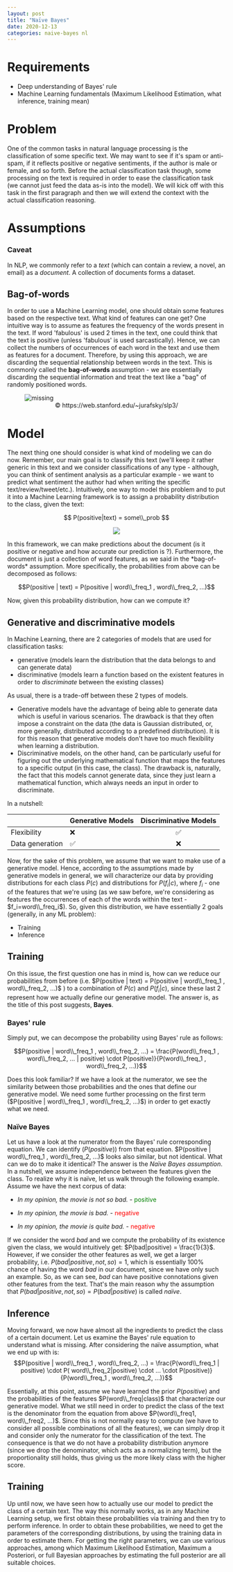 ```yaml
---
layout: post
title: "Naïve Bayes"
date: 2020-12-13
categories: naive-bayes nl
---
```


# Requirements
- Deep understanding of Bayes' rule
- Machine Learning fundamentals (Maximum Likelihood Estimation, what inference, training mean)

# Problem

One of the common tasks in natural language processing is the classification of some specific text. We may want to see if it's spam or anti-spam, if it reflects positive or negative sentiments, if the author is male or female, and so forth. Before the actual classification task though, some processing on the text is required in order to ease the classification task (we cannot just feed the data as-is into the model). We will kick off with this task in the first paragraph and then we will extend the context with the actual classification reasoning.

# Assumptions

### Caveat

In NLP, we commonly refer to a *text* (which can contain a review, a novel, an email) as a _document_. A collection of documents forms a dataset.

## Bag-of-words 

In order to use a Machine Learning model, one should obtain some features based on the respective text. What kind of features can one get? One intuitive way is to assume as features the frequency of the words present in the text. If word 'fabulous' is used 2 times in the text, one could think that the text is positive (unless 'fabulous' is used sarcastically). Hence, we can collect the numbers of occurrences of each word in the text and use them as features for a document. Therefore, by using this approach, we are discarding the sequential relationship between words in the text. This is commonly called the **bag-of-words** assumption - we are essentially discarding the sequential information and treat the text like a "bag" of randomly positioned words.

<figure>
    <img src="{{ site.baseurl }}/img/bagofwords.png" alt='missing' />
    <figcaption align="center">© https://web.stanford.edu/~jurafsky/slp3/</figcaption>
</figure>

# Model

The next thing one should consider is what kind of modeling we can do now. Remember, our main goal is to classify this text (we'll keep it rather generic in this text and we consider classifications of any type - although, you can think of sentiment analysis as a particular example - we want to predict what sentiment the author had when writing the specific text/review/tweet/etc.). Intuitively, one way to model this problem and to put it into a Machine Learning framework is to assign a probability distribution to the class, given the text:

$$ P(positive|text) = some\\_prob $$ 

<div align="center">

<img src="https://render.githubusercontent.com/render/math?math=P(negative | text) = 1 - <some\_prob>
">

</div>
In this framework, we can make predictions about the document (is it positive or negative and how accurate our prediction is ?). Furthermore, the document is just a collection of word features, as we said in the *bag-of-words* assumption. More specifically, the probabilities from above can be decomposed as follows:

$$P(positive | text) = P(positive | word\\_freq_1 , word\\_freq_2, ...)$$


Now, given this probability distribution, how can we compute it?

## Generative and discriminative models

In Machine Learning, there are 2 categories of models that are used for classification tasks:

- generative (models learn the distribution that the data belongs to and can generate data)
- discriminative (models learn a function based on the existent features in order to _discriminate_ between the existing classes)

As usual, there is a trade-off between these 2 types of models.

- Generative models have the advantage of being able to generate data which is useful in various scenarios. The drawback is that they often impose a constraint on the data (the data is Gaussian distributed, or, more generally, distributed according to a predefined distribution). It is for this reason that generative models don't have too much flexibility when learning a distribution.
- Discriminative models, on the other hand, can be particularly useful for figuring out the underlying mathematical function that maps the features to a specific output (in this case, the class). The drawback is, naturally, the fact that this models cannot generate data, since they just learn a mathematical function, which always needs an input in order to discriminate.

In a nutshell:

|                 | Generative Models  | Discriminative Models |
| :-------------- | :----------------- | :-------------------: |
| Flexibility     | :x:                |  :white_check_mark:   |
| Data generation | :white_check_mark: |          :x:          |

Now, for the sake of this problem, we assume that we want to make use of a generative model. Hence, according to the assumptions made by generative models in general, we will characterize our data by providing distributions for each class $P(c)$ and distributions for $P(f_i | c)$, where $f_i$ - one of the features that we're using (as we saw before, we're considering as features the occurrences of each of the words within the text - $f_i=word\\_freq_i$). So, given this distribution, we have essentially 2 goals (generally, in any ML problem):
- Training
- Inference

## Training
On this issue, the first question one has in mind is, how can we reduce our probabilities from before (i.e. $P(positive | text) = P(positive | word\\_freq_1 , word\\_freq_2, ...)$ ) to a combination of $P(c)$ and $P(f_i | c)$, since these last 2 represent how we actually define our generative model. The answer is, as the title of this post suggests, **Bayes**.
### Bayes' rule
Simply put, we can decompose the probability using Bayes' rule as follows:

$$P(positive | word\\_freq_1 , word\\_freq_2, ...) = \frac{P(word\\_freq_1 , word\\_freq_2, ... | positive) \cdot P(positive)}{P(word\\_freq_1 , word\\_freq_2, ...)}$$

Does this look familiar? If we have a look at the numerator, we see the similarity between those probabilities and the ones that define our generative model. We need some further processing on the first term ($P(positive | word\\_freq_1 , word\\_freq_2, ...)$) in order to get exactly what we need.

### Naïve Bayes
Let us have a look at the numerator from the Bayes' rule corresponding equation. We can identify ($P(positive)$) from that equation. $P(positive | word\\_freq_1 , word\\_freq_2, ...)$ looks also similar, but not identical. What can we do to make it identical? The answer is the *Naïve Bayes assumption*. In a nutshell, we assume independence between the features given the class. To realize why it is naïve, let us walk through the following example. Assume we have the next corpus of data:

* _In my opinion, the movie is not so bad._ - <span style="color:green">positive</span>

* _In my opinion, the movie is bad._ - <span style="color:red">negative</span>

* _In my opinion, the movie is quite bad._ - <span style="color:red">negative</span>


If we consider the word *bad* and we compute the probability of its existence given the class, we would intuitively get: $P(bad|positive) = \frac{1}{3}$. However, if we consider the other features as well, we get a larger probability, i.e. $P(bad|positive, not, so) = 1$, which is essentially 100% chance of having the word *bad* in our document, since we have only such an example. So, as we can see, *bad* can have positive connotations given other features from the text. That's the main reason why the assumption that $P(bad|positive, not, so) = P(bad|positive)$ is called *naïve*.

## Inference
Moving forward, we now have almost all the ingredients to predict the class of a certain document. Let us examine the Bayes' rule equation to understand what is missing. After considering the naïve assumption, what we end up with is:
$$P(positive | word\\_freq_1 , word\\_freq_2, ...) = \frac{P(word\\_freq_1 | positive) \cdot P( word\\_freq_2|positive) \cdot ... \cdot P(positive)}{P(word\\_freq_1 , word\\_freq_2, ...)}$$

Essentially, at this point, assume we have learned the prior $P(positive)$ and the probabilities of the features $P(word\\_freq|class)$ that characterize our generative model. What we still need in order to predict the class of the text is the denominator from the equation from above $P(word\\_freq1, word\\_freq2, ...)$. Since this is not normally easy to compute (we have to consider all possible combinations of all the features), we can simply drop it and consider only the numerator for the classification of the text. The consequence is that we do not have a probability distribution anymore (since we drop the denominator, which acts as a normalizing term), but the proportionality still holds, thus giving us the more likely class with the higher score.
## Training
Up until now, we have seen how to actually use our model to predict the class of a certain text. The way this normally works, as in any Machine Learning setup, we first obtain these probabilities via training and then try to perform inference. In order to obtain these probabilities, we need to get the parameters of the corresponding distributions, by using the training data in order to estimate them. For getting the right parameters, we can use various approaches, among which Maximum Likelihood Estimation, Maximum a Posteriori, or full Bayesian approaches by estimating the full posterior are all suitable choices.